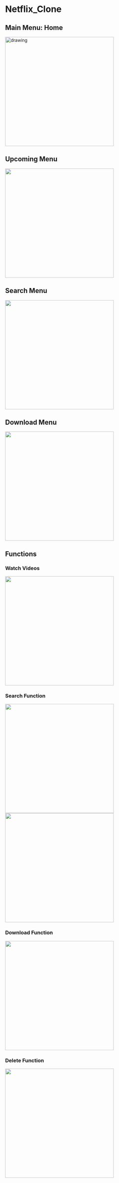 # Netflix_Clone
## Main Menu: Home
<img src="https://user-images.githubusercontent.com/39005000/198377007-3b925a56-1cff-45c0-acaf-77ec38d942fc.png" alt="drawing" width="350"/>

## Upcoming Menu
<img src="https://user-images.githubusercontent.com/39005000/198378101-1ead46a3-e6ab-451b-9afa-d3109e7b0027.png" width="350"/>

## Search Menu
<img src="https://user-images.githubusercontent.com/39005000/198378282-0db0c1fe-1348-4864-b472-a9de5616bd12.png" width="350"/>

## Download Menu
<img src="https://user-images.githubusercontent.com/39005000/198377924-bf29d821-a304-4a50-b741-ac8d7450bb45.png" width="350"/>

## Functions

### Watch Videos
<img src="https://user-images.githubusercontent.com/39005000/198379388-4d3c37aa-dbae-49d2-9d54-9b42a8fee03c.png" width="350"/>

### Search Function
<img src="https://user-images.githubusercontent.com/39005000/198378568-8449d1f3-d0f4-446b-adc1-6fbd116de65.png" width="350"/>

<img src="https://user-images.githubusercontent.com/39005000/198379120-ccd20812-eef8-4210-9acf-d1531c594fd2.png" width="350"/>

### Download Function
<img src="https://user-images.githubusercontent.com/39005000/198378680-ed2e78aa-c964-4529-a0a4-2ee8b21b6868.png" width="350"/>

### Delete Function
<img src="https://user-images.githubusercontent.com/39005000/198378870-13576300-cb36-431c-a71e-b7b5cec3e140.png" width="350"/>
